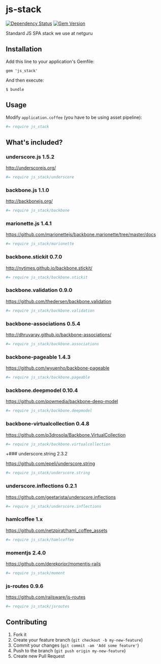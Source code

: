 js-stack
========

[![Dependency Status](https://gemnasium.com/netguru/js_stack.png)](https://gemnasium.com/netguru/js_stack)
[![Gem Version](https://badge.fury.io/rb/js_stack.png)](http://badge.fury.io/rb/js_stack)

Standard JS SPA stack we use at netguru

## Installation

Add this line to your application's Gemfile:

    gem 'js_stack'

And then execute:

    $ bundle

## Usage

Modify `application.coffee` (you have to be using asset pipeline):

``` coffeescript
#= require js_stack
```

## What's included?

### underscore.js 1.5.2

http://underscorejs.org/

``` coffeescript
#= require js_stack/underscore
```

### backbone.js 1.1.0

http://backbonejs.org/

``` coffeescript
#= require js_stack/backbone
```

### marionette.js 1.4.1

https://github.com/marionettejs/backbone.marionette/tree/master/docs

``` coffeescript
#= require js_stack/marionette
```

### backbone.stickit 0.7.0

http://nytimes.github.io/backbone.stickit/

``` coffeescript
#= require js_stack/backbone.stickit
```

### backbone.validation 0.9.0

https://github.com/thedersen/backbone.validation


``` coffeescript
#= require js_stack/backbone.validation
```

### backbone-associations 0.5.4

http://dhruvaray.github.io/backbone-associations/

``` coffeescript
#= require js_stack/backbone.associations
```

### backbone-pageable 1.4.3

https://github.com/wyuenho/backbone-pageable


``` coffeescript
#= require js_stack/backbone.pageable
```

### backbone.deepmodel 0.10.4

https://github.com/powmedia/backbone-deep-model

``` coffeescript
#= require js_stack/backbone.deepmodel
```

### backbone-virtualcollection 0.4.8

https://github.com/p3drosola/Backbone.VirtualCollection

``` coffeescript
#= require js_stack/backbone.virtualcollection
```

+### underscore.string 2.3.2

https://github.com/epeli/underscore.string

``` coffeescript
#= require js_stack/underscore.string
```

### underscore.inflections 0.2.1

https://github.com/geetarista/underscore.inflections

``` coffeescript
#= require js_stack/underscore.inflections
```

### hamlcoffee 1.x

https://github.com/netzpirat/haml_coffee_assets

``` coffeescript
#= require js_stack/hamlcoffee
```

### momentjs 2.4.0

https://github.com/derekprior/momentjs-rails

``` coffeescript
#= require js_stack/moment
```

### js-routes 0.9.6

https://github.com/railsware/js-routes

``` coffeescript
#= require js_stack/jsroutes
```

## Contributing

1. Fork it
2. Create your feature branch (`git checkout -b my-new-feature`)
3. Commit your changes (`git commit -am 'Add some feature'`)
4. Push to the branch (`git push origin my-new-feature`)
5. Create new Pull Request
